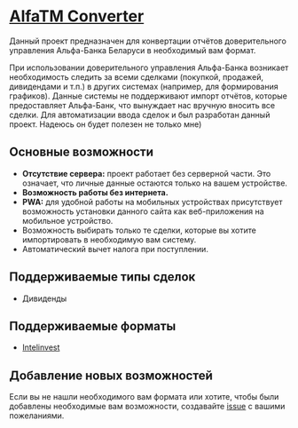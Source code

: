 # [AlfaTM Converter](https://kymback.github.io/alfa-tm-reports-converter/)

Данный проект предназначен для конвертации отчётов доверительного управления Альфа-Банка Беларуси в необходимый вам
формат.

При использовании доверительного управления Альфа-Банка возникает необходимость следить за всеми сделками (покупкой,
продажей, дивидендами и т.п.) в других системах (например, для формирования графиков). Данные системы не поддерживают
импорт отчётов, которые предоставляет Альфа-Банк, что вынуждает нас вручную вносить все сделки. Для автоматизации ввода
сделок и был разработан данный проект. Надеюсь он будет полезен не только мне)

## Основные возможности

* **Отсутствие сервера:** проект работает без серверной части. Это означает, что личные данные остаются только на вашем
  устройстве.
* **Возможность работы без интернета.**
* **PWA:** для удобной работы на мобильных устройствах присутствует возможность установки данного сайта как
  веб-приложения на мобильное устройство.
* Возможность выбирать только те сделки, которые вы хотите импортировать в необходимую вам систему.
* Автоматический вычет налога при поступлении.

## Поддерживаемые типы сделок

* Дивиденды

## Поддерживаемые форматы

* [Intelinvest](https://intelinvest.ru/app/#/settings/import)

## Добавление новых возможностей

Если вы не нашли необходимого вам формата или хотите, чтобы были добавлены необходимые вам возможности,
создавайте [issue](https://github.com/KyMback/alfa-tm-reports-converter/issues/new) с вашими пожеланиями.